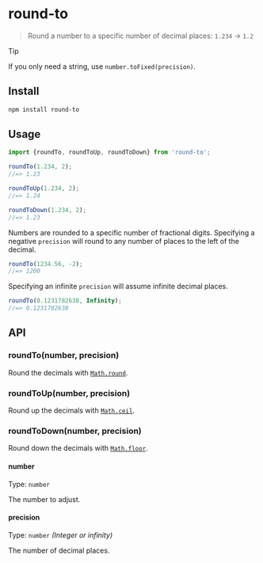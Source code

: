 # round-to

> Round a number to a specific number of decimal places: `1.234` → `1.2`

> [!TIP]
> If you only need a string, use `number.toFixed(precision)`.

## Install

```sh
npm install round-to
```

## Usage

```js
import {roundTo, roundToUp, roundToDown} from 'round-to';

roundTo(1.234, 2);
//=> 1.23

roundToUp(1.234, 2);
//=> 1.24

roundToDown(1.234, 2);
//=> 1.23
```

Numbers are rounded to a specific number of fractional digits. Specifying a negative `precision` will round to any number of places to the left of the decimal.

```js
roundTo(1234.56, -2);
//=> 1200
```

Specifying an infinite `precision` will assume infinite decimal places.

```js
roundTo(0.1231782638, Infinity);
//=> 0.1231782638
```

## API

### roundTo(number, precision)

Round the decimals with [`Math.round`](https://developer.mozilla.org/en-US/docs/Web/JavaScript/Reference/Global_Objects/Math/round).

### roundToUp(number, precision)

Round up the decimals with [`Math.ceil`](https://developer.mozilla.org/en-US/docs/Web/JavaScript/Reference/Global_Objects/Math/ceil).

### roundToDown(number, precision)

Round down the decimals with [`Math.floor`](https://developer.mozilla.org/en-US/docs/Web/JavaScript/Reference/Global_Objects/Math/floor).

#### number

Type: `number`

The number to adjust.

#### precision

Type: `number` *(Integer or infinity)*

The number of decimal places.
